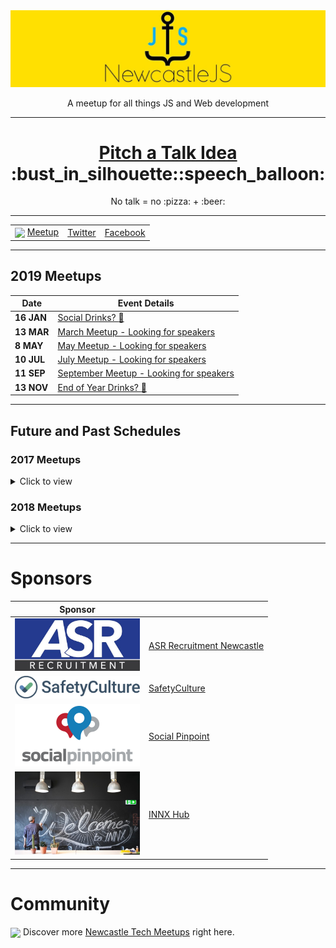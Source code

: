 <a href="https://www.meetup.com/NewcastleJS-JavaScript-Meetup/">
<img 
	src="newcastlejs-banner.jpg" 
	alt="NewcastleJS Meetup Logo" 
/>

</a>

<p align="center">A meetup for all things JS and Web development</p>


----

<h1 align="center"> <a href="https://github.com/newwwie/newcastlejs-meetup/issues/new"> Pitch a Talk Idea</a> :bust_in_silhouette::speech_balloon: </h1>

<p align="center">No talk = no :pizza: + :beer:</p>


----

<table>
	<tr> 
		<td> <img src="https://pbs.twimg.com/profile_images/875701356849504256/x8t7RxeV_400x400.jpg" height="30px" valign="middle" /> <a href="https://www.meetup.com/NewcastleJS-JavaScript-Meetup/">Meetup</a></td>
		<td> <a href="https://twitter.com/newcastlejs">Twitter</a></td>
		<td> <a href="https://www.facebook.com/groups/newcastlejs/">Facebook</a> </td>
	</tr>
</table>


----

## 2019 Meetups

| Date | Event Details |
| --- | --- |
| **16 JAN** | [Social Drinks? :beer:](https://www.meetup.com/NewcastleJS-JavaScript-Meetup/events/) |
| **13 MAR** | [March Meetup - Looking for speakers](https://www.meetup.com/NewcastleJS-JavaScript-Meetup/events/258948683/) |
| **8 MAY** | [May Meetup - Looking for speakers](https://www.meetup.com/NewcastleJS-JavaScript-Meetup/events/258948710/) |
| **10 JUL** | [July Meetup - Looking for speakers](https://www.meetup.com/NewcastleJS-JavaScript-Meetup/events/258948723/) |
| **11 SEP** | [September Meetup - Looking for speakers](https://www.meetup.com/NewcastleJS-JavaScript-Meetup/events/258948732/) |
| **13 NOV** | [End of Year Drinks? :santa:](https://www.meetup.com/NewcastleJS-JavaScript-Meetup/events/258948742/) |



----

## Future and Past Schedules

### 2017 Meetups

<details>
	<summary> Click to view </summary>

| Date | Event Details |
| --- | --- |
| **08 FEB** | [Darren Nolan - React + BaconJS](https://www.meetup.com/NewcastleJS-JavaScript-Meetup/events/237059243/) |
| **08 MAR** | [Kris Howard - Knit One Compute One / Will Dampney - Code Quality in Node.JS](https://www.meetup.com/NewcastleJS-JavaScript-Meetup/events/238201912/) |
| **12 APR** | [Mike Riethmuller - Fluid Web Typography](https://www.meetup.com/NewcastleJS-JavaScript-Meetup/events/239002104/) |
| **10 MAY** | [Casual Drinks at The Edwards](https://www.meetup.com/NewcastleJS-JavaScript-Meetup/events/239863755/) |
| **14 JUN** | [Ethan Williams and Matt Murphy - Serverless Apps in AWS](https://www.meetup.com/NewcastleJS-JavaScript-Meetup/events/240659737/) |
| **19 JUL** | [Sean Standen - Angular at Homesales.com.au](https://www.meetup.com/NewcastleJS-JavaScript-Meetup/events/241393173/) |
| **09 AUG** | [Klee Thomas and Anjali Wadhwa - Postman](https://www.meetup.com/NewcastleJS-JavaScript-Meetup/events/242187309/) |
| **13 SEP** | N/A |
| **11 OCT** | [Josh Doolan - DockerTron](https://www.meetup.com/NewcastleJS-JavaScript-Meetup/events/243893733/) |
| **08 NOV** | N/A |
| **14 DEC** | N/A |
</details>



### 2018 Meetups
<details>
	<summary> Click to view </summary>

| Date | Event Details |
| --- | --- |
| **28 FEB** | [Evolution of NIB's Design System](https://www.meetup.com/NewcastleJS-JavaScript-Meetup/events/248011877/) |
| **14 MAR** | [Matt Stow - A Room with a Vue](https://www.meetup.com/NewcastleJS-JavaScript-Meetup/events/248243867/) |
| **11 APR** | [2 Lighting Talks - API developer and charts!](https://www.meetup.com/NewcastleJS-JavaScript-Meetup/events/249583312/) |
| **09 MAY** | [Hrvoje Tutman - CloudSense: Heroku and NodeJS](https://www.meetup.com/NewcastleJS-JavaScript-Meetup/events/250353811/) |
| **13 JUN** | [Cathy Lill - Functional Programming for the Rest of Us](https://www.meetup.com/NewcastleJS-JavaScript-Meetup/events/251425666) |
| **11 JUL** | [Will Falconer - Flying Pink Flamingo (and point clouds) - 3D with React, ThreeJS](https://www.meetup.com/NewcastleJS-JavaScript-Meetup/events/252421398/) |
| **08 AUG** | [David Boyd - Moving towards Serverless?](https://www.meetup.com/NewcastleJS-JavaScript-Meetup/events/253449640/) |
| **12 SEP** | [Matt Stow - Intro to WebVR using A-Frame](https://www.meetup.com/NewcastleJS-JavaScript-Meetup/events/253638634/) |
| **10 OCT** | [Ben Cull - Embedding Javascript from Vanilla to Embedded Components](https://www.meetup.com/NewcastleJS-JavaScript-Meetup/events/253638643/) |
| **14 NOV** | [TBC](https://www.meetup.com/NewcastleJS-JavaScript-Meetup/events/253638650/) |
| **12 DEC** | [End of Year Drinks?](https://www.meetup.com/NewcastleJS-JavaScript-Meetup/events/253638709/) :santa: :beer: |

</details>

----

# Sponsors

| Sponsor |  |
| --- | --- |
| <img src="sponsors/asrrecruitment.jpeg" width="200px" /> | [ASR Recruitment Newcastle](http://www.asrrecruitment.com.au/) |
| <img src="sponsors/safetyculture.png" width="200px" /> | [SafetyCulture](https://safetyculture.com/) |
| <img src="sponsors/socialpinpoint.jpg" width="200px" /> | [Social Pinpoint](https://www.socialpinpoint.com/) |
| <img src="sponsors/innx.jpg" width="200px" /> | [INNX Hub](https://innx.com.au/)  |

----

# Community

<img src="https://pbs.twimg.com/profile_images/875701356849504256/x8t7RxeV_400x400.jpg" height="30px" valign="middle"/> Discover more [Newcastle Tech Meetups](https://www.meetup.com/find/tech/?allMeetups=false&radius=2&userFreeform=Newcastle%2C+Australia&mcId=z1000658&mcName=Newcastle%2C+AU&sort=recommended&eventFilter=all) right here.
